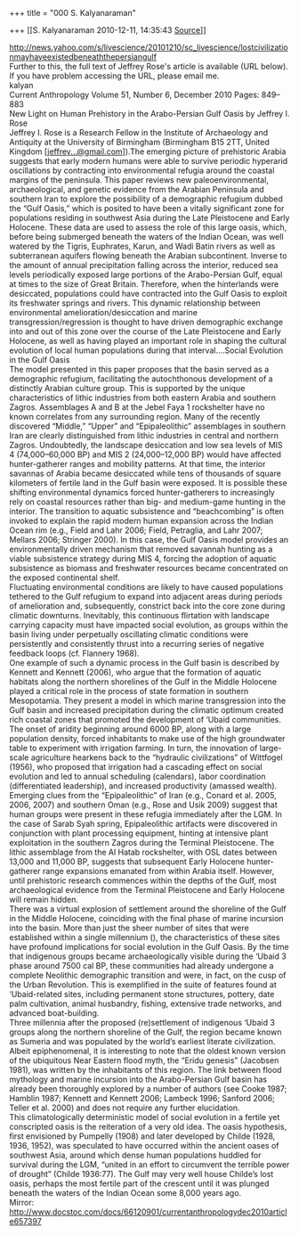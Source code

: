 +++
title = "000 S. Kalyanaraman"

+++
[[S. Kalyanaraman	2010-12-11, 14:35:43 [Source](https://groups.google.com/g/bvparishat/c/CBtC_6JyOyM)]]



<http://news.yahoo.com/s/livescience/20101210/sc_livescience/lostcivilizationmayhaveexistedbeneaththepersiangulf>  
Further to this, the full text of Jeffrey Rose's article is available (URL below). If you have problem accessing the URL, please email me.  
kalyan  
Current Anthropology Volume 51, Number 6, December 2010 Pages: 849–883  
New Light on Human Prehistory in the Arabo-Persian Gulf Oasis by Jeffrey I. Rose  
Jeffrey I. Rose is a Research Fellow in the Institute of Archaeology and Antiquity at the University of Birmingham (Birmingham B15 2TT, United Kingdom \[[jeffrey...@gmail.com]()\]).The emerging picture of prehistoric Arabia suggests that early modern humans were able to survive periodic hyperarid oscillations by contracting into environmental refugia around the coastal margins of the peninsula. This paper reviews new paleoenvironmental, archaeological, and genetic evidence from the Arabian Peninsula and southern Iran to explore the possibility of a demographic refugium dubbed the “Gulf Oasis,” which is posited to have been a vitally significant zone for populations residing in southwest Asia during the Late Pleistocene and Early Holocene. These data are used to assess the role of this large oasis, which, before being submerged beneath the waters of the Indian Ocean, was well watered by the Tigris, Euphrates, Karun, and Wadi Batin rivers as well as subterranean aquifers flowing beneath the Arabian subcontinent. Inverse to the amount of annual precipitation falling across the interior, reduced sea levels periodically exposed large portions of the Arabo-Persian Gulf, equal at times to the size of Great Britain. Therefore, when the hinterlands were desiccated, populations could have contracted into the Gulf Oasis to exploit its freshwater springs and rivers. This dynamic relationship between environmental amelioration/desiccation and marine transgression/regression is thought to have driven demographic exchange into and out of this zone over the course of the Late Pleistocene and Early Holocene, as well as having played an important role in shaping the cultural evolution of local human populations during that interval....Social Evolution in the Gulf Oasis  
The model presented in this paper proposes that the basin served as a demographic refugium, facilitating the autochthonous development of a distinctly Arabian culture group. This is supported by the unique characteristics of lithic industries from both eastern Arabia and southern Zagros. Assemblages A and B at the Jebel Faya 1 rockshelter have no known correlates from any surrounding region. Many of the recently discovered “Middle,” “Upper” and “Epipaleolithic” assemblages in southern Iran are clearly distinguished from lithic industries in central and northern Zagros. Undoubtedly, the landscape desiccation and low sea levels of MIS 4 (74,000–60,000 BP) and MIS 2 (24,000–12,000 BP) would have affected hunter-gatherer ranges and mobility patterns. At that time, the interior savannas of Arabia became desiccated while tens of thousands of square kilometers of fertile land in the Gulf basin were exposed. It is possible these shifting environmental dynamics forced hunter-gatherers to increasingly rely on coastal resources rather than big- and medium-game hunting in the interior. The transition to aquatic subsistence and “beachcombing” is often invoked to explain the rapid modern human expansion across the Indian Ocean rim (e.g., Field and Lahr 2006; Field, Petraglia, and Lahr 2007; Mellars 2006; Stringer 2000). In this case, the Gulf Oasis model provides an environmentally driven mechanism that removed savannah hunting as a viable subsistence strategy during MIS 4, forcing the adoption of aquatic subsistence as biomass and freshwater resources became concentrated on the exposed continental shelf.  
Fluctuating environmental conditions are likely to have caused populations tethered to the Gulf refugium to expand into adjacent areas during periods of amelioration and, subsequently, constrict back into the core zone during climatic downturns. Inevitably, this continuous flirtation with landscape carrying capacity must have impacted social evolution, as groups within the basin living under perpetually oscillating climatic conditions were persistently and consistently thrust into a recurring series of negative feedback loops (cf. Flannery 1968).  
One example of such a dynamic process in the Gulf basin is described by Kennett and Kennett (2006), who argue that the formation of aquatic habitats along the northern shorelines of the Gulf in the Middle Holocene played a critical role in the process of state formation in southern Mesopotamia. They present a model in which marine transgression into the Gulf basin and increased precipitation during the climatic optimum created rich coastal zones that promoted the development of ‘Ubaid communities. The onset of aridity beginning around 6000 BP, along with a large population density, forced inhabitants to make use of the high groundwater table to experiment with irrigation farming. In turn, the innovation of large-scale agriculture hearkens back to the “hydraulic civilizations” of Wittfogel (1956), who proposed that irrigation had a cascading effect on social evolution and led to annual scheduling (calendars), labor coordination (differentiated leadership), and increased productivity (amassed wealth).  
Emerging clues from the “Epipaleolithic” of Iran (e.g., Conard et al. 2005, 2006, 2007) and southern Oman (e.g., Rose and Usik 2009) suggest that human groups were present in these refugia immediately after the LGM. In the case of Sarab Syah spring, Epipaleolithic artifacts were discovered in conjunction with plant processing equipment, hinting at intensive plant exploitation in the southern Zagros during the Terminal Pleistocene. The lithic assemblage from the Al Hatab rockshelter, with OSL dates between 13,000 and 11,000 BP, suggests that subsequent Early Holocene hunter-gatherer range expansions emanated from within Arabia itself. However, until prehistoric research commences within the depths of the Gulf, most archaeological evidence from the Terminal Pleistocene and Early Holocene will remain hidden.  
There was a virtual explosion of settlement around the shoreline of the Gulf in the Middle Holocene, coinciding with the final phase of marine incursion into the basin. More than just the sheer number of sites that were established within a single millennium (), the characteristics of these sites have profound implications for social evolution in the Gulf Oasis. By the time that indigenous groups became archaeologically visible during the ‘Ubaid 3 phase around 7500 cal BP, these communities had already undergone a complete Neolithic demographic transition and were, in fact, on the cusp of the Urban Revolution. This is exemplified in the suite of features found at ‘Ubaid-related sites, including permanent stone structures, pottery, date palm cultivation, animal husbandry, fishing, extensive trade networks, and advanced boat-building.  
Three millennia after the proposed (re)settlement of indigenous ‘Ubaid 3 groups along the northern shoreline of the Gulf, the region became known as Sumeria and was populated by the world’s earliest literate civilization. Albeit epiphenomenal, it is interesting to note that the oldest known version of the ubiquitous Near Eastern flood myth, the “Eridu genesis” (Jacobsen 1981), was written by the inhabitants of this region. The link between flood mythology and marine incursion into the Arabo-Persian Gulf basin has already been thoroughly explored by a number of authors (see Cooke 1987; Hamblin 1987; Kennett and Kennett 2006; Lambeck 1996; Sanford 2006; Teller et al. 2000) and does not require any further elucidation.  
This climatologically deterministic model of social evolution in a fertile yet conscripted oasis is the reiteration of a very old idea. The oasis hypothesis, first envisioned by Pumpelly (1908) and later developed by Childe (1928, 1936, 1952), was speculated to have occurred within the ancient oases of southwest Asia, around which dense human populations huddled for survival during the LGM, “united in an effort to circumvent the terrible power of drought” (Childe 1936:77). The Gulf may very well house Childe’s lost oasis, perhaps the most fertile part of the crescent until it was plunged beneath the waters of the Indian Ocean some 8,000 years ago.  
Mirror: <http://www.docstoc.com/docs/66120901/currentanthropologydec2010article657397>  
  
  

